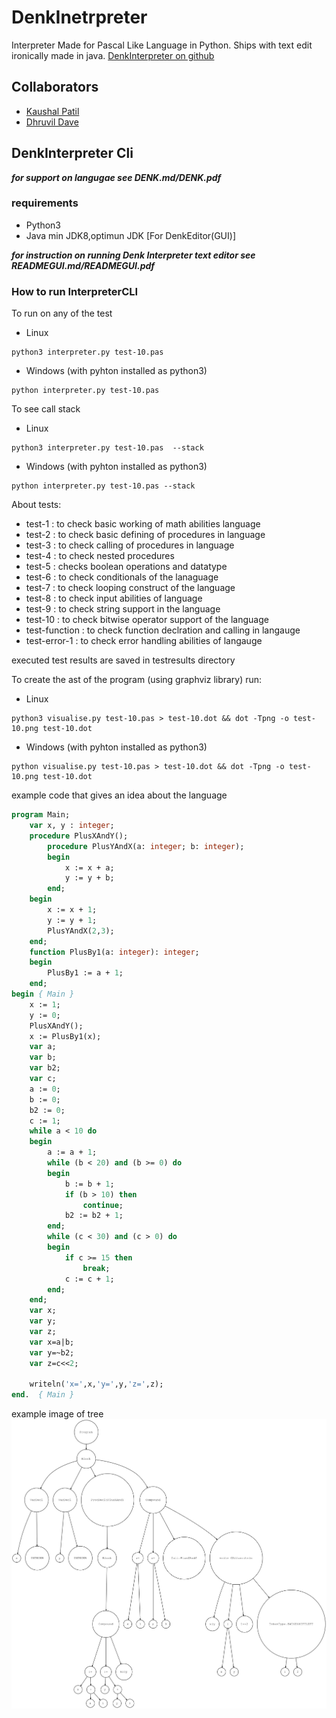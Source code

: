 # DenkInetrpreter

Interpreter Made for Pascal Like Language in Python. Ships with text edit ironically made in java.
[DenkInterpreter on github](https://github.com/Kaushal1011/DenkInterpreter)

## Collaborators

- [Kaushal Patil](https://github.com/Kaushal1011)
- [Dhruvil Dave](https://github.com/dhruvildave)

## DenkInterpreter Cli

___for support on langugae see DENK.md/DENK.pdf___

### requirements

- Python3
- Java min JDK8,optimun JDK [For DenkEditor(GUI)]

___for instruction on running Denk Interpreter text editor see READMEGUI.md/READMEGUI.pdf___

### How to run InterpreterCLI

To run on any of the test

- Linux

```shell
python3 interpreter.py test-10.pas
```

- Windows (with pyhton installed as python3)

```shell
python interpreter.py test-10.pas
```

To see call stack

- Linux

```shell
python3 interpreter.py test-10.pas  --stack
```

- Windows (with pyhton installed as python3)

```shell
python interpreter.py test-10.pas --stack
```

About tests:

- test-1 : to check basic working of math abilities language
- test-2 : to check basic defining of procedures in language
- test-3 : to check calling of procedures in language
- test-4 : to check nested procedures
- test-5 : checks boolean operations and datatype
- test-6 : to check conditionals of the lanaguage
- test-7 : to check looping construct of the language
- test-8 : to check input abilities of language
- test-9 : to check string support in the language
- test-10 : to check bitwise operator support of the language
- test-function : to check function declration and calling in langauge
- test-error-1 : to check error handling abilities of langauge

executed test results are saved in testresults directory

To create the ast of the program (using graphviz library) run:

- Linux

```shell
python3 visualise.py test-10.pas > test-10.dot && dot -Tpng -o test-10.png test-10.dot
```

- Windows (with pyhton installed as python3)

```shell
python visualise.py test-10.pas > test-10.dot && dot -Tpng -o test-10.png test-10.dot
```

example code that gives an idea about the language

```pascal
program Main;
    var x, y : integer;
    procedure PlusXAndY();
        procedure PlusYAndX(a: integer; b: integer);
        begin
            x := x + a;
            y := y + b;
        end;
    begin
        x := x + 1;
        y := y + 1;
        PlusYAndX(2,3);
    end;
    function PlusBy1(a: integer): integer;
    begin
        PlusBy1 := a + 1;
    end;
begin { Main }
    x := 1;
    y := 0;
    PlusXAndY();
    x := PlusBy1(x);
    var a;
    var b;
    var b2;
    var c;
    a := 0;
    b := 0;
    b2 := 0;
    c := 1;
    while a < 10 do
    begin
        a := a + 1;
        while (b < 20) and (b >= 0) do
        begin
            b := b + 1;
            if (b > 10) then
                continue;
            b2 := b2 + 1;
        end;
        while (c < 30) and (c > 0) do
        begin
            if c >= 15 then
                break;
            c := c + 1;
        end;
    end;
    var x;
    var y;
    var z;
    var x=a|b;
    var y=~b2;
    var z=c<<2;

    writeln('x=',x,'y=',y,'z=',z);
end.  { Main }
```

example image of tree
![test-function](astGraphs/test10.png)
